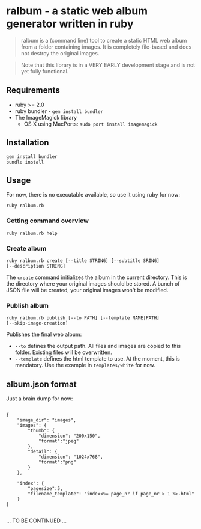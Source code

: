 # ralbum - a static web album generator written in ruby

> ralbum is a (command line) tool to create a static HTML web album from a folder containing images. It is completely file-based and does not 
destroy the original images.

> Note that this library is in a VERY EARLY development stage and is not yet fully functional.

## Requirements

* ruby >= 2.0
* ruby bundler - <code>gem install bundler</code>
* The ImageMagick library
  * OS X using MacPorts: <code>sudo port install imagemagick</code>

## Installation

    gem install bundler
    bundle install

## Usage

For now, there is no executable available, so use it using ruby for now: 

<code>ruby ralbum.rb</code>

### Getting command overview

<code>ruby ralbum.rb help</code>

### Create album

<code>ruby ralbum.rb create [--title STRING] [--subtitle SRING] [--description STRING]</code>

The <code>create</code> command initializes the album in the current directory. This is the directory where your original images should be stored. A bunch of JSON file will be created, your original images won't be modified.

### Publish album

<code>ruby ralbum.rb publish [--to PATH] [--template NAME|PATH] [--skip-image-creation]</code>

Publishes the final web album:

* <code>--to</code> defines the output path. All files and images are copied to this folder. Existing files will be overwritten.
* <code>--template</code> defines the html template to use. At the moment, this is mandatory. Use the example in <code>templates/white</code> for now.

## album.json format

Just a brain dump for now:
<pre><code>
{
    "image_dir": "images",
    "images": {
        "thumb": {
            "dimension": "200x150",
            "format":"jpeg"
        },
        "detail": {
            "dimension": "1024x768",
            "format":"png"
        }
    },

    "index": {
        "pagesize":5,
        "filename_template": "index<%= page_nr if page_nr > 1 %>.html"
    }
}

</code></pre>

... TO BE CONTINUED ...
